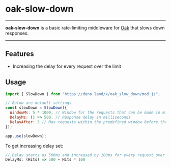 # oak-slow-down

---

**oak-slow-down** is a basic rate-limiting middleware for [Oak](https://github.com/oakserver/oak) that slows down responses.

---

## Features

- Increasing the delay for every request over the limit

## Usage

```js
import { SlowDown } from "https://deno.land/x/oak_slow_down/mod.js";

// Below are default settings
const slowDown = SlowDown({
  WindowMs: 5 * 1000, // Window for the requests that can be made in milliseconds
  DelayMs: () => 500, // Response delay in milliseconds
  DelayAfter: 3 // Max requests within the predefined window before the delay
});

app.use(slowDown);
```

To get increasing delay set:
```js
// Delay starts as 500ms and increased by 100ms for every request over the limit
DelayMs: (Hits) => 500 + Hits * 100
```